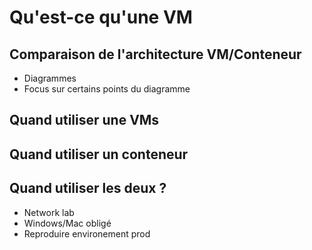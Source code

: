 # Qu'est-ce qu'une VM



## Comparaison de l'architecture VM/Conteneur
- Diagrammes
- Focus sur certains points du diagramme



## Quand utiliser une VMs



## Quand utiliser un conteneur



## Quand utiliser les deux ?

- Network lab
- Windows/Mac obligé
- Reproduire environement prod
